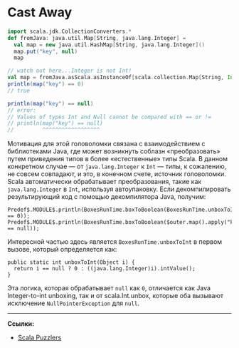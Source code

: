 # Cast Away

```scala
import scala.jdk.CollectionConverters.*
def fromJava: java.util.Map[String, java.lang.Integer] = 
  val map = new java.util.HashMap[String, java.lang.Integer]()
  map.put("key", null)
  map

// watch out here...Integer is not Int!
val map = fromJava.asScala.asInstanceOf[scala.collection.Map[String, Int]]
println(map("key") == 0)
// true
```

```scala
println(map("key") == null)
// error:
// Values of types Int and Null cannot be compared with == or !=
// println(map("key") == null)
//         ^^^^^^^^^^^^^^^^^^
```

Мотивация для этой головоломки связана с взаимодействием с библиотеками Java, 
где может возникнуть соблазн «преобразовать» путем приведения типов в более «естественные» типы Scala. 
В данном конкретном случае — от `java.lang.Integer` к `Int` — 
типы, к сожалению, не совсем совпадают, и это, в конечном счете, источник головоломки. 
Scala автоматически обрабатывает преобразования, такие как `java.lang.Integer` в `Int`, используя автоупаковку. 
Если декомпилировать результирующий код с помощью декомпилятора Java, получим: 

```
Predef$.MODULE$.println(BoxesRunTime.boxToBoolean(BoxesRunTime.unboxToInt($outer.map().apply("key")) == 0));
Predef$.MODULE$.println(BoxesRunTime.boxToBoolean($outer.map().apply("key") == null));
```

Интересной частью здесь является `BoxesRunTime.unboxToInt` в первом вызове, 
который определяется как: 

```
public static int unboxToInt(Object i) {
  return i == null ? 0 : ((java.lang.Integer)i).intValue();
}
```

Эта логика, которая обрабатывает `null` как `0`, отличается как Java Integer-to-int unboxing, 
так и от scala.Int.unbox, которые оба вызывают исключение `NullPointerException` для `null`. 


---

**Ссылки:**
- [Scala Puzzlers](https://scalapuzzlers.com/index.html#pzzlr-028)
